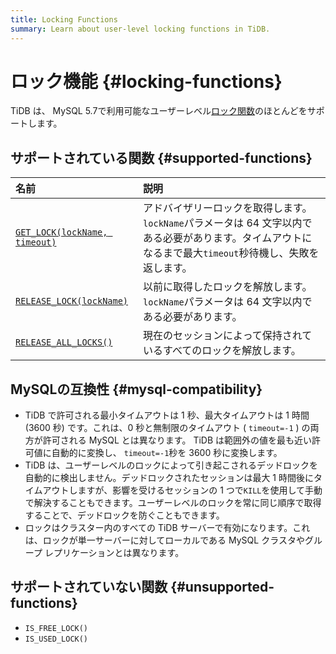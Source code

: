```yaml
---
title: Locking Functions
summary: Learn about user-level locking functions in TiDB.
---
```


# ロック機能 {#locking-functions}

TiDB は、 MySQL 5.7で利用可能なユーザーレベル[ロック関数](https://dev.mysql.com/doc/refman/5.7/en/locking-functions.html)のほとんどをサポートします。

## サポートされている関数 {#supported-functions}

| 名前                                                                                                                 | 説明                                                                                       |
| :----------------------------------------------------------------------------------------------------------------- | :--------------------------------------------------------------------------------------- |
| [`GET_LOCK(lockName, timeout)`](https://dev.mysql.com/doc/refman/5.7/en/locking-functions.html#function_get-lock)  | アドバイザリーロックを取得します。 `lockName`パラメータは 64 文字以内である必要があります。タイムアウトになるまで最大`timeout`秒待機し、失敗を返します。 |
| [`RELEASE_LOCK(lockName)`](https://dev.mysql.com/doc/refman/5.7/en/locking-functions.html#function_release-lock)   | 以前に取得したロックを解放します。 `lockName`パラメータは 64 文字以内である必要があります。                                    |
| [`RELEASE_ALL_LOCKS()`](https://dev.mysql.com/doc/refman/5.7/en/locking-functions.html#function_release-all-locks) | 現在のセッションによって保持されているすべてのロックを解放します。                                                        |

## MySQLの互換性 {#mysql-compatibility}

-   TiDB で許可される最小タイムアウトは 1 秒、最大タイムアウトは 1 時間 (3600 秒) です。これは、0 秒と無制限のタイムアウト ( `timeout=-1` ) の両方が許可される MySQL とは異なります。 TiDB は範囲外の値を最も近い許可値に自動的に変換し、 `timeout=-1`秒を 3600 秒に変換します。
-   TiDB は、ユーザーレベルのロックによって引き起こされるデッドロックを自動的に検出しません。デッドロックされたセッションは最大 1 時間後にタイムアウトしますが、影響を受けるセッションの 1 つで`KILL`を使用して手動で解決することもできます。ユーザーレベルのロックを常に同じ順序で取得することで、デッドロックを防ぐこともできます。
-   ロックはクラスター内のすべての TiDB サーバーで有効になります。これは、ロックが単一サーバーに対してローカルである MySQL クラスタやグループ レプリケーションとは異なります。

## サポートされていない関数 {#unsupported-functions}

-   `IS_FREE_LOCK()`
-   `IS_USED_LOCK()`
